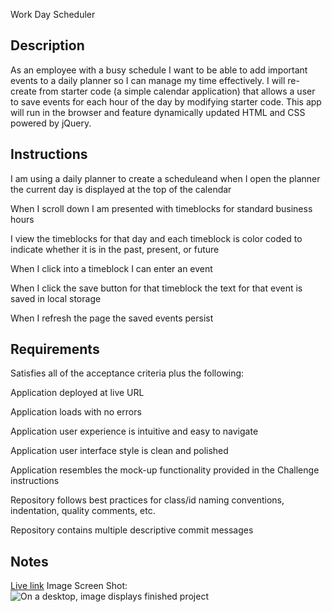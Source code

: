 Work Day Scheduler

## Description

As an employee with a busy schedule I want to be able to add important events to a daily planner so I can manage my time effectively.
I will re-create from starter code (a simple calendar application) that allows a user to save events for each hour of the day by modifying starter code. 
This app will run in the browser and feature dynamically updated HTML and CSS powered by jQuery.

## Instructions
I am using a daily planner to create a scheduleand when I open the planner the current day is displayed at the top of the calendar

When I scroll down I am presented with timeblocks for standard business hours

I view the timeblocks for that day and each timeblock is color coded to indicate whether it is in the past, present, or future

When I click into a timeblock I can enter an event

When I click the save button for that timeblock the text for that event is saved in local storage

When I refresh the page the saved events persist

## Requirements
Satisfies all of the acceptance criteria plus the following:

Application deployed at live URL

Application loads with no errors

Application user experience is intuitive and easy to navigate

Application user interface style is clean and polished

Application resembles the mock-up functionality provided in the Challenge instructions

Repository follows best practices for class/id naming conventions, indentation, quality comments, etc.

Repository contains multiple descriptive commit messages

## Notes
[Live link](https://leybaair.github.io/Schedule-Me-In/)
Image Screen Shot: ![On a desktop, image displays finished project]()
